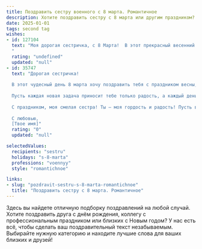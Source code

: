 ```yaml
---
title: Поздравить сестру военного с 8 марта. Романтичное
description: Хотите поздравить сестру с 8 марта или другим праздником? Наш ИИ создаст незабываемое поздравление, а вы обязательно выделитесь среди других.  
date: 2025-01-01
tags: second tag
wishes:
- id: 127104
  text: "Моя дорогая сестричка, с 8 Марта!  В этот прекрасный весенний день хочу пожелать тебе, моей храброй и нежной защитнице, всего самого светлого и доброго. Пусть твоя жизнь будет наполнена любовью, счастьем и нежностью, как распускающиеся цветы.  Пусть сила духа, которой ты обладаешь, всегда будет твоей опорой, а сердце останется таким же отзывчивым и романтичным.  Я бесконечно тобой горжусь и люблю!
  "
  rating: "undefined"
  updated: "null"
- id: 35747
  text: "Дорогая сестричка!
  
  В этот чудесный день 8 марта хочу поздравить тебя с праздником весны, любви и красоты! Ты — настоящая героиня, стоящая на страже нашей безопасности и спокойствия. В твоих руках сила и мужество, но также иногда забывается нежность, которая так важна.
  
  Пусть каждая новая задача приносит тебе только радость, а каждый день одевает в яркие краски, как цветы весеннего рассвета. Желаю тебе быть всегда уверенной в своих силах, находить время для счастья и любви, и помнить, что даже в самой суровой службе есть место для романтики и вдохновения.
  
  С праздником, моя смелая сестра! Ты — моя гордость и радость! Пусть в твоем сердце всегда светит и согревает свет весны.
  
  С любовью,
  [Твое имя]"
  rating: "0"
  updated: "null"

selectedValues:
  recipients: "sestru"
  holidays: "s-8-marta"
  professions: "voennyy"
  style: "romantichnoe"

links:
- slug: "pozdravit-sestru-s-8-marta-romantichnoe"
  title: "Поздравить сестру с 8 марта. Романтичное"
---
```


Здесь вы найдете отличную подборку поздравлений на любой случай. 
Хотите поздравить друга с днём рождения, коллегу с профессиональным праздником или близких с Новым годом? У нас есть всё, чтобы сделать ваш поздравительный текст незабываемым. Выбирайте нужную категорию и находите лучшие слова для ваших близких и друзей!
